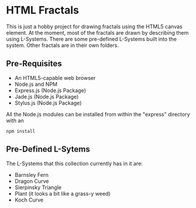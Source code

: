 HTML Fractals
=============

This is just a hobby project for drawing fractals using the HTML5 canvas
element. At the moment, most of the fractals are drawn by describing them
using L-Systems. There are some pre-defined L-Systems built into the system.
Other fractals are in their own folders.

Pre-Requisites
--------------

- An HTML5-capable web browser
- Node.js and NPM
- Express.js (Node.js Package)
- Jade.js (Node.js Package)
- Stylus.js (Node.js Package)

All the Node.js modules can be installed from within the "express" directory
with an

	npm install

Pre-Defined L-Sytems
--------------------

The L-Systems that this collection currently has in it are:

- Barnsley Fern
- Dragon Curve
- Sierpinsky Triangle
- Plant (it looks a bit like a grass-y weed)
- Koch Curve
